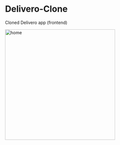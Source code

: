# Delivero-Clone

Cloned Delivero app (frontend)
















<img width="362" alt="home" src="https://user-images.githubusercontent.com/53538056/196673990-5285638a-c356-46a5-a86d-e63b62999bb0.png">
